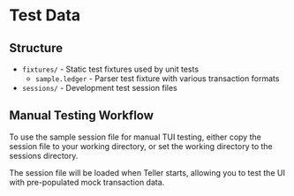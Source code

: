 # Test Data

## Structure

- `fixtures/` - Static test fixtures used by unit tests
  - `sample.ledger` - Parser test fixture with various transaction formats
- `sessions/` - Development test session files

## Manual Testing Workflow

To use the sample session file for manual TUI testing, either copy the session file to your working directory, or set the working directory to the sessions directory.

The session file will be loaded when Teller starts, allowing you to test the UI with pre-populated mock transaction data.
